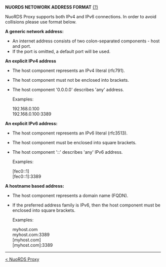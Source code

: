 **NUORDS NETOWORK ADDRESS FORMAT** [(?)](README.md)

NuoRDS Proxy supports both IPv4 and IPv6 connections.
In order to avoid collisions please use format below.

**A generic network address:**

- An internet address consists of two colon-separated 
components - host and port.
- If the port is omitted, a default port will be used.

**An explicit IPv4 address**

- The host component represents an IPv4 literal (rfc791).
- The host component must not be enclosed into brackets.
- The host component '0.0.0.0' describes 'any' address.

  Examples:

  192.168.0.100   
  192.168.0.100:3389

**An explicit IPv6 address:**

- The host component represents an IPv6 literal (rfc3513).
- The host component must be enclosed into square brackets.
- The host component '::' describes 'any' IPv6 address.

  Examples:

  [fec0::1]   
  [fec0::1]:3389

**A hostname based address:**

- The host component represents a domain name (FQDN).
- If the preferred address family is IPv6, then the
host component must be enclosed into square brackets.

  Examples:

  myhost.com   
  myhost.com:3389   
  [myhost.com]    
  [myhost.com]:3389
  
-------------------------------
[< NuoRDS Proxy](README.md) 

